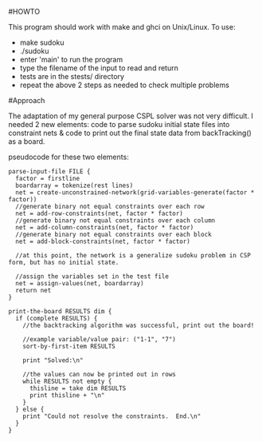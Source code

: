 #HOWTO

This program should work with make and ghci on Unix/Linux.  To use:

* make sudoku
* ./sudoku
* enter 'main' to run the program
* type the filename of the input to read and return
 * tests are in the stests/ directory
* repeat the above 2 steps as needed to check multiple problems

#Approach

The adaptation of my general purpose CSPL solver was not very difficult.  I needed 2 new elements: code to parse sudoku initial state files into constraint nets & code to print out the final state data from backTracking() as a board.

pseudocode for these two elements:

    parse-input-file FILE {
      factor = firstline
      boardarray = tokenize(rest lines)
      net = create-unconstrained-network(grid-variables-generate(factor * factor))
      //generate binary not equal constraints over each row
      net = add-row-constraints(net, factor * factor)
      //generate binary not equal constraints over each column
      net = add-column-constraints(net, factor * factor)
      //generate binary not equal constraints over each block
      net = add-block-constraints(net, factor * factor)
      
      //at this point, the network is a generalize sudoku problem in CSP form, but has no initial state.
    
      //assign the variables set in the test file
      net = assign-values(net, boardarray)
      return net
    }

    print-the-board RESULTS dim {
      if (complete RESULTS) {
        //the backtracking algorithm was successful, print out the board!
    
        //example variable/value pair: ("1-1", "7")
        sort-by-first-item RESULTS
    
        print "Solved:\n"
    
        //the values can now be printed out in rows
        while RESULTS not empty {
          thisline = take dim RESULTS
          print thisline + "\n"
        }
      } else {
        print "Could not resolve the constraints.  End.\n"
      }
    }
